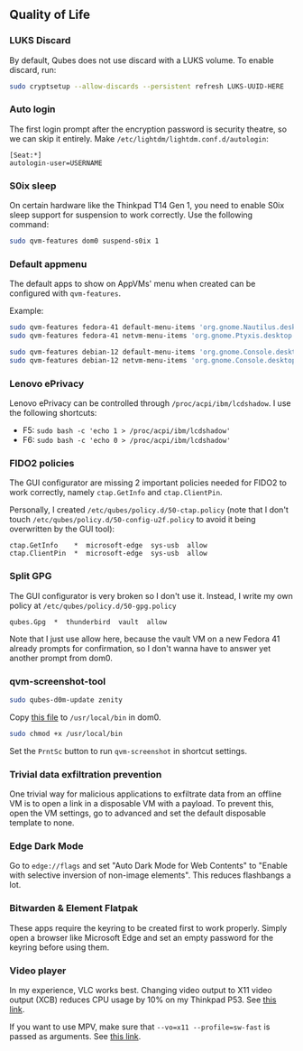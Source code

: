 ## Quality of Life

### LUKS Discard

By default, Qubes does not use discard with a LUKS volume. To enable discard, run:

```bash
sudo cryptsetup --allow-discards --persistent refresh LUKS-UUID-HERE
```

### Auto login

The first login prompt after the encryption password is security theatre, so we can skip it entirely. Make `/etc/lightdm/lightdm.conf.d/autologin`:

```
[Seat:*]
autologin-user=USERNAME
```

### S0ix sleep

On certain hardware like the Thinkpad T14 Gen 1, you need to enable S0ix sleep support for suspension to work correctly. Use the following command:

```bash
sudo qvm-features dom0 suspend-s0ix 1
```

### Default appmenu

The default apps to show on AppVMs' menu when created can be configured with `qvm-features`.

Example:

```bash
sudo qvm-features fedora-41 default-menu-items 'org.gnome.Nautilus.desktop org.gnome.Ptyxis.desktop'
sudo qvm-features fedora-41 netvm-menu-items 'org.gnome.Ptyxis.desktop'

sudo qvm-features debian-12 default-menu-items 'org.gnome.Console.desktop org.gnome.Nautilus.desktop'
sudo qvm-features debian-12 netvm-menu-items 'org.gnome.Console.desktop'
```

### Lenovo ePrivacy

Lenovo ePrivacy can be controlled through `/proc/acpi/ibm/lcdshadow`. I use the following shortcuts:

- F5: `sudo bash -c 'echo 1 > /proc/acpi/ibm/lcdshadow'`
- F6: `sudo bash -c 'echo 0 > /proc/acpi/ibm/lcdshadow'`

### FIDO2 policies
The GUI configurator are missing 2 important policies needed for FIDO2 to work correctly, namely `ctap.GetInfo` and `ctap.ClientPin`.

Personally, I created `/etc/qubes/policy.d/50-ctap.policy` (note that I don't touch `/etc/qubes/policy.d/50-config-u2f.policy` to avoid it being overwritten by the GUI tool):

```
ctap.GetInfo    *  microsoft-edge  sys-usb  allow
ctap.ClientPin  *  microsoft-edge  sys-usb  allow
```

### Split GPG
The GUI configurator is very broken so I don't use it. Instead, I write my own policy at `/etc/qubes/policy.d/50-gpg.policy`
```
qubes.Gpg  *  thunderbird  vault  allow
```

Note that I just use allow here, because the vault VM on a new Fedora 41 already prompts for confirmation, so I don't wanna have to answer yet another prompt from dom0.

### qvm-screenshot-tool

```bash
sudo qubes-d0m-update zenity
```

Copy [this file](https://github.com/ben-grande/qubes-qvm-screenshot-tool/blob/master/qvm-screenshot) to `/usr/local/bin` in dom0.

```bash
sudo chmod +x /usr/local/bin
```

Set the `PrntSc` button to run `qvm-screenshot` in shortcut settings.

### Trivial data exfiltration prevention

One trivial way for malicious applications to exfiltrate data from an offline VM is to open a link in a disposable VM with a payload. To prevent this, open the VM settings, go to advanced and set the default disposable template to none.

### Edge Dark Mode

Go to `edge://flags` and set "Auto Dark Mode for Web Contents" to "Enable with selective inversion of non-image elements". This reduces flashbangs a lot.

### Bitwarden & Element Flatpak

These apps require the keyring to be created first to work properly. Simply open a browser like Microsoft Edge and set an empty password for the keyring before using them.

### Video player

In my experience, VLC works best. Changing video output to X11 video output (XCB) reduces CPU usage by 10% on my Thinkpad P53. See [this link](https://forum.qubes-os.org/t/vlc-video-playback-cpu-usage-improvement/23363).

If you want to use MPV, make sure that `--vo=x11 --profile=sw-fast` is passed as arguments. See [this link](https://forum.qubes-os.org/t/improving-video-playback-speed/21906).